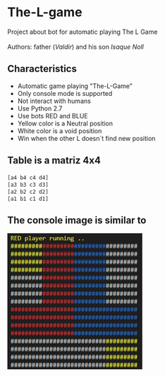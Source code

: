 # The-L-game
Project about bot for automatic playing The L Game\
\
Authors: father (*Valdir*) and his son *Isaque Noll*

## Characteristics
- Automatic game playing "The-L-Game"
- Only console mode is supported
- Not interact with humans
- Use Python 2.7
- Use bots RED and BLUE
- Yellow color is a Neutral position
- White color is a void position
- Win when the other L doesn´t find new position

## Table is a matriz 4x4
    [a4 b4 c4 d4]
    [a3 b3 c3 d3] 
    [a2 b2 c2 d2]
    [a1 b1 c1 d1]

## The console image is similar to
![image](TheLGame.jpg)

